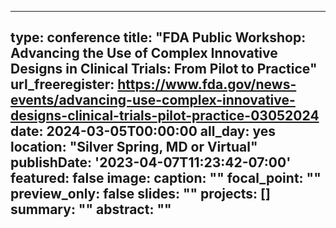 
---
type: conference
title: "FDA Public Workshop: Advancing the Use of Complex Innovative Designs in Clinical Trials: From Pilot to Practice"
url_freeregister: https://www.fda.gov/news-events/advancing-use-complex-innovative-designs-clinical-trials-pilot-practice-03052024
date: 2024-03-05T00:00:00
all_day: yes
location: "Silver Spring, MD or Virtual"
publishDate: '2023-04-07T11:23:42-07:00'
featured: false
image:
  caption: ""
  focal_point: ""
  preview_only: false
slides: ""
projects: []
summary: ""
abstract: ""
---
